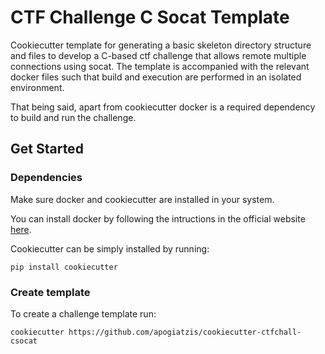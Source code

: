# CTF Challenge C Socat Template
Cookiecutter template for generating a basic skeleton directory structure and files to develop a C-based ctf challenge that allows remote multiple connections using socat. The template is accompanied with the relevant docker files such that build and execution are performed in an isolated environment. 

That being said, apart from cookiecutter docker is a required dependency to build and run the challenge.

## Get Started

### Dependencies
Make sure docker and cookiecutter are installed in your system.

You can install docker by following the intructions in the official website [here](https://docs.docker.com/get-docker/).

Cookiecutter can be simply installed by running:
```
pip install cookiecutter
```

### Create template 
To create a challenge template run:
```
cookiecutter https://github.com/apogiatzis/cookiecutter-ctfchall-csocat
```